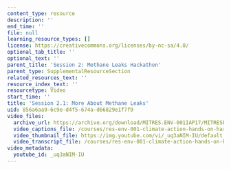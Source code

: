 ```yaml
---
content_type: resource
description: ''
end_time: ''
file: null
learning_resource_types: []
license: https://creativecommons.org/licenses/by-nc-sa/4.0/
optional_tab_title: ''
optional_text: ''
parent_title: 'Session 2: Methane Leaks Hackathon'
parent_type: SupplementalResourceSection
related_resources_text: ''
resource_index_text: ''
resourcetype: Video
start_time: ''
title: 'Session 2.1: More About Methane Leaks'
uid: 856a6aa9-6c9e-d4f5-674a-d66829e1f7f9
video_files:
  archive_url: https://archive.org/download/MITRES.ENV-001IAP17/MITRESENV_001IAP17_2-1_More_About_Leaks_300k.mp4
  video_captions_file: /courses/res-env-001-climate-action-hands-on-harnessing-science-with-communities-to-cut-carbon-january-iap-2017/07bfda01e5205ee887b907afdd23e64a_uq3aNIM-IU.vtt
  video_thumbnail_file: https://img.youtube.com/vi/_uq3aNIM-IU/default.jpg
  video_transcript_file: /courses/res-env-001-climate-action-hands-on-harnessing-science-with-communities-to-cut-carbon-january-iap-2017/b1c78531e6779c23352eed47b657ebc2_uq3aNIM-IU.pdf
video_metadata:
  youtube_id: _uq3aNIM-IU
---
```

